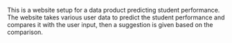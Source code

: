 This is a website setup for a data product predicting student performance.
The website takes various user data to predict the student performance and compares it with the user input, then a suggestion is given based on the comparison.
